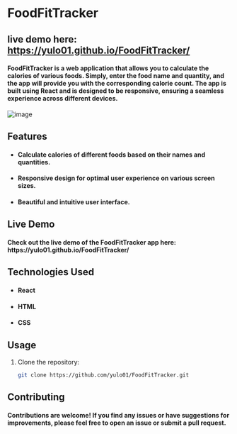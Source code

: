 # FoodFitTracker  <h2>live demo here: https://yulo01.github.io/FoodFitTracker/</h2>

<h4> FoodFitTracker is a web application that allows you to calculate the calories of various foods. Simply, enter the food name and quantity, and the app will provide you with the corresponding calorie count. The app is built using React and is designed to be responsive, ensuring a seamless experience across different devices. </h4>

![image](https://github.com/yulo01/FoodFitTracker/assets/93291077/0f22996a-4196-45b4-b1d2-c896a6e87395)


## Features

- <h4>Calculate calories of different foods based on their names and quantities.</h4>
- <h4>Responsive design for optimal user experience on various screen sizes.</h4>
- <h4>Beautiful and intuitive user interface.</h4>

## Live Demo

<h4>Check out the live demo of the FoodFitTracker app here: https://yulo01.github.io/FoodFitTracker/</h4>

## Technologies Used

- <h4>React</h4>
- <h4>HTML</h4>
- <h4>CSS</h4>

## Usage

1. Clone the repository:

   ```bash
   git clone https://github.com/yulo01/FoodFitTracker.git
   ```


## Contributing

<h4>Contributions are welcome! If you find any issues or have suggestions for improvements, please feel free to open an issue or submit a pull request.</h4>

